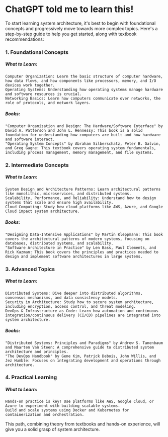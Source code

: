# ChatGPT told me to learn this!

To start learning system architecture, it's best to begin with foundational concepts and progressively move towards more complex topics. Here's a step-by-step guide to help you get started, along with textbook recommendations:

###  1. Foundational Concepts
  ##### What to Learn:
    Computer Organization: Learn the basic structure of computer hardware, how data flows, and how components like processors, memory, and I/O devices work together.
    Operating Systems: Understanding how operating systems manage hardware and software resources is crucial.
    Networking Basics: Learn how computers communicate over networks, the role of protocols, and network layers.
  ##### Books:
    "Computer Organization and Design: The Hardware/Software Interface" by David A. Patterson and John L. Hennessy: This book is a solid foundation for understanding how computers are built and how hardware and software interact.
    "Operating System Concepts" by Abraham Silberschatz, Peter B. Galvin, and Greg Gagne: This textbook covers operating system fundamentals, including process management, memory management, and file systems.

### 2. Intermediate Concepts
  ##### What to Learn:
    System Design and Architecture Patterns: Learn architectural patterns like monolithic, microservices, and distributed systems.
    Scalability, Performance, and Reliability: Understand how to design systems that scale and ensure high availability.
    Cloud Computing: Study how cloud platforms like AWS, Azure, and Google Cloud impact system architecture.
  ##### Books:
    "Designing Data-Intensive Applications" by Martin Kleppmann: This book covers the architectural patterns of modern systems, focusing on databases, distributed systems, and scalability.
    "Software Architecture in Practice" by Len Bass, Paul Clements, and Rick Kazman: This book covers the principles and practices needed to design and implement software architectures in large systems.

### 3. Advanced Topics
  ##### What to Learn:
    Distributed Systems: Dive deeper into distributed algorithms, consensus mechanisms, and data consistency models.
    Security in Architecture: Study how to secure system architecture, including encryption, access control, and threat modeling.
    DevOps & Infrastructure as Code: Learn how automation and continuous integration/continuous delivery (CI/CD) pipelines are integrated into system architecture.
  ##### Books:
    "Distributed Systems: Principles and Paradigms" by Andrew S. Tanenbaum and Maarten Van Steen: A comprehensive guide to distributed system architecture and principles.
    "The DevOps Handbook" by Gene Kim, Patrick Debois, John Willis, and Jez Humble: Focuses on integrating development and operations through architecture.

### 4. Practical Learning
  ##### What to Learn:
    Hands-on practice is key! Use platforms like AWS, Google Cloud, or Azure to experiment with building scalable systems.
    Build and scale systems using Docker and Kubernetes for containerization and orchestration.

This path, combining theory from textbooks and hands-on experience, will give you a solid grasp of system architecture.